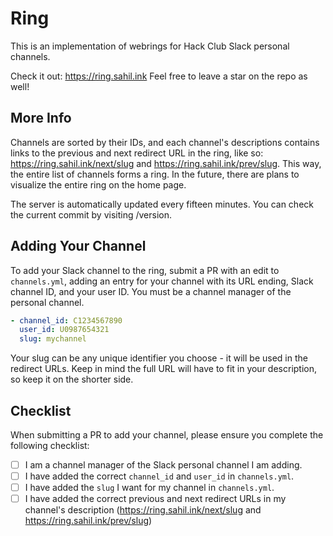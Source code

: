 # Ring
This is an implementation of webrings for Hack Club Slack personal channels.

Check it out: https://ring.sahil.ink
Feel free to leave a star on the repo as well!

## More Info

Channels are sorted by their IDs, and each channel's descriptions contains links to the previous and next redirect URL in the ring, like so: https://ring.sahil.ink/next/slug and https://ring.sahil.ink/prev/slug. This way, the entire list of channels forms a ring. In the future, there are plans to visualize the entire ring on the home page. 

The server is automatically updated every fifteen minutes. You can check the current commit by visiting /version.

## Adding Your Channel
To add your Slack channel to the ring, submit a PR with an edit to `channels.yml`, adding an entry for your channel with its URL ending, Slack channel ID, and your user ID. You must be a channel manager of the personal channel.

```yaml
- channel_id: C1234567890
  user_id: U0987654321
  slug: mychannel
```
Your slug can be any unique identifier you choose - it will be used in the redirect URLs. Keep in mind the full URL will have to fit in your description, so keep it on the shorter side.

## Checklist
When submitting a PR to add your channel, please ensure you complete the following checklist:
- [ ] I am a channel manager of the Slack personal channel I am adding.
- [ ] I have added the correct `channel_id` and `user_id` in `channels.yml`.
- [ ] I have added the `slug` I want for my channel in `channels.yml`.
- [ ] I have added the correct previous and next redirect URLs in my channel's description (https://ring.sahil.ink/next/slug and https://ring.sahil.ink/prev/slug)